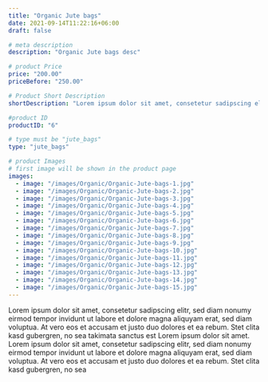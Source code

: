 ```yaml
---
title: "Organic Jute bags"
date: 2021-09-14T11:22:16+06:00
draft: false

# meta description
description: "Organic Jute bags desc"

# product Price
price: "200.00"
priceBefore: "250.00"

# Product Short Description
shortDescription: "Lorem ipsum dolor sit amet, consetetur sadipscing elitr, sed diam nonumy eirmod tempor invidunt ut"

#product ID
productID: "6"

# type must be "jute_bags"
type: "jute_bags"

# product Images
# first image will be shown in the product page
images:
  - image: "/images/Organic/Organic-Jute-bags-1.jpg"
  - image: "/images/Organic/Organic-Jute-bags-2.jpg"
  - image: "/images/Organic/Organic-Jute-bags-3.jpg"
  - image: "/images/Organic/Organic-Jute-bags-4.jpg"
  - image: "/images/Organic/Organic-Jute-bags-5.jpg"
  - image: "/images/Organic/Organic-Jute-bags-6.jpg"
  - image: "/images/Organic/Organic-Jute-bags-7.jpg"
  - image: "/images/Organic/Organic-Jute-bags-8.jpg"
  - image: "/images/Organic/Organic-Jute-bags-9.jpg"
  - image: "/images/Organic/Organic-Jute-bags-10.jpg"
  - image: "/images/Organic/Organic-Jute-bags-11.jpg"
  - image: "/images/Organic/Organic-Jute-bags-12.jpg"
  - image: "/images/Organic/Organic-Jute-bags-13.jpg"
  - image: "/images/Organic/Organic-Jute-bags-14.jpg"
  - image: "/images/Organic/Organic-Jute-bags-15.jpg"
---
```


Lorem ipsum dolor sit amet, consetetur sadipscing elitr, sed diam nonumy eirmod tempor invidunt ut labore et dolore magna aliquyam erat, sed diam voluptua. At vero eos et accusam et justo duo dolores et ea rebum. Stet clita kasd gubergren, no sea takimata sanctus est Lorem ipsum dolor sit amet. Lorem ipsum dolor sit amet, consetetur sadipscing elitr, sed diam nonumy eirmod tempor invidunt ut labore et dolore magna aliquyam erat, sed diam voluptua. At vero eos et accusam et justo duo dolores et ea rebum. Stet clita kasd gubergren, no sea

